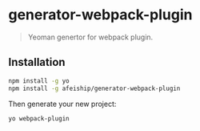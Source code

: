 # generator-webpack-plugin
> Yeoman genertor for webpack plugin.

## Installation
```bash
npm install -g yo
npm install -g afeiship/generator-webpack-plugin
```

Then generate your new project:

```bash
yo webpack-plugin
```
